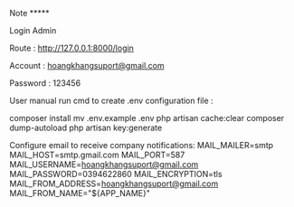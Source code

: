 Note *****

Login Admin
 
 Route : http://127.0.0.1:8000/login

Account : hoangkhangsuport@gmail.com

Password : 123456

User manual
run cmd to create .env configuration file :

composer install 
mv .env.example .env 
php artisan cache:clear 
composer dump-autoload 
php artisan key:generate





Configure email to receive company notifications:
MAIL_MAILER=smtp
MAIL_HOST=smtp.gmail.com
MAIL_PORT=587
MAIL_USERNAME=hoangkhangsuport@gmail.com
MAIL_PASSWORD=0394622860
MAIL_ENCRYPTION=tls
MAIL_FROM_ADDRESS=hoangkhangsuport@gmail.com
MAIL_FROM_NAME="${APP_NAME}"

